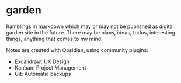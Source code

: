 # garden

Ramblings in markdown which may or may not be published as digital garden site in the future.
There may be plans, ideas, todos, interesting things, anything that comes to my mind.

Notes are created with Obsidian, using community plugins: 

- Excalidraw: UX Design
- Kanban: Project Management
- Git: Automatic backups 
